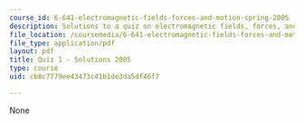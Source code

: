 ```yaml
---
course_id: 6-641-electromagnetic-fields-forces-and-motion-spring-2005
description: Solutions to a quiz on electromagnetic fields, forces, and motion.
file_location: /coursemedia/6-641-electromagnetic-fields-forces-and-motion-spring-2005/cb8c7779ee43473c41b1de3da5df46f7_q1sp05sol.pdf
file_type: application/pdf
layout: pdf
title: Quiz 1 - Solutions 2005
type: course
uid: cb8c7779ee43473c41b1de3da5df46f7

---
```

None